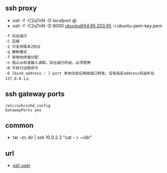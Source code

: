 ## ssh proxy
- ssh -f -C2qTnN -D localport <username>@<remote SSH server>
- ssh -f -C2qTnN -D 8000 ubuntu@54.65.203.95 -i ubuntu-pem-key.pem
```
-f 后台运行
-C 压缩
-2 只支持版本2协议
-q 静默模式
-T 禁用伪终端分配
-n 阻止从标准输入读取。后台运行的话，必须使用
-N 不执行远程命令
-D [bind_address : ] port 本地动态应用级端口转发。没有指定address将监听在127.0.0.1上
```
## ssh gateway ports
```
/etc/ssh/sshd_config
GatewayPorts yes
```

## common
- tar -zc dir | ssh 10.0.2.2 "cat - > ~/dir"

## url
- [ssh user](https://www.fastssh.com/page/secure-shell-servers)

